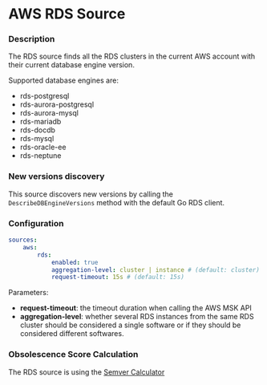# AWS RDS Source

### Description
The RDS source finds all the RDS clusters in the current AWS account with their current database engine version. 

Supported database engines are:
- rds-postgresql
- rds-aurora-postgresql
- rds-aurora-mysql
- rds-mariadb
- rds-docdb
- rds-mysql
- rds-oracle-ee
- rds-neptune

### New versions discovery
This source discovers new versions by calling the `DescribeDBEngineVersions` method with the default Go RDS client.

### Configuration

```yaml
sources:
    aws:
        rds:
            enabled: true
            aggregation-level: cluster | instance # (default: cluster)
            request-timeout: 15s # (default: 15s)
```
Parameters:
- **request-timeout**: the timeout duration when calling the AWS MSK API
- **aggregation-level**: whether several RDS instances from the same RDS cluster should be considered a single software or if they should be considered different softwares.

### Obsolescence Score Calculation
The RDS source is using the [Semver Calculator](../calculators/semver_calculator.md)